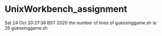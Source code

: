 # UnixWorkbench_assignment
Sat 24 Oct 20:27:38 BST 2020
the number of lines of guessinggame.sh is:
26 guessinggame.sh
